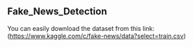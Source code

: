 ## Fake_News_Detection
You can easily download the dataset from this link: (https://www.kaggle.com/c/fake-news/data?select=train.csv)
